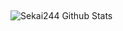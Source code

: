 ##
![Sekai244 Github Stats](https://github-readme-stats.vercel.app/api?username=Sekai244&show_icons=true&theme=radical)
